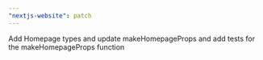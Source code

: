 ```yaml
---
"nextjs-website": patch
---
```


Add Homepage types and update makeHomepageProps and add tests for the makeHomepageProps function
